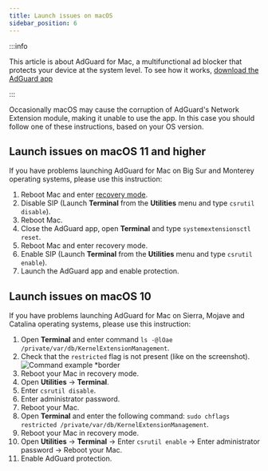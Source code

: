 ```yaml
---
title: Launch issues on macOS
sidebar_position: 6
---
```


:::info

This article is about AdGuard for Mac, a multifunctional ad blocker that protects your device at the system level. To see how it works, [download the AdGuard app](https://agrd.io/download-kb-adblock)

:::

Occasionally macOS may cause the corruption of AdGuard's Network Extension module, making it unable to use the app. In this case you should follow one of these instructions, based on your OS version.

## Launch issues on macOS 11 and higher

If you have problems launching AdGuard for Mac on Big Sur and Monterey operating systems, please use this instruction:

1. Reboot Mac and enter [recovery mode](https://support.apple.com/en-us/HT201255).
1. Disable SIP (Launch **Terminal** from the **Utilities** menu and type `csrutil disable`).
1. Reboot Mac.
1. Close the AdGuard app, open **Terminal** and type `systemextensionsctl reset`.
1. Reboot Mac and enter recovery mode.
1. Enable SIP (Launch **Terminal** from the **Utilities** menu and type `csrutil enable`).
1. Launch the AdGuard app and enable protection.

## Launch issues on macOS 10

If you have problems launching AdGuard for Mac on Sierra, Mojave and Catalina operating systems, please use this instruction:

1. Open **Terminal** and enter command `ls -@lOae /private/var/db/KernelExtensionManagement`.
1. Check that the `restricted` flag is not present (like on the screenshot).
    ![Command example *border](https://cdn.adtidy.org/content/kb/ad_blocker/mac/restricted-flag.jpg)
1. Reboot your Mac in recovery mode.
1. Open **Utilities** → **Terminal**.
1. Enter `csrutil disable`.
1. Enter administrator password.
1. Reboot your Mac.
1. Open **Terminal** and enter the following command: `sudo chflags restricted /private/var/db/KernelExtensionManagement`.
1. Reboot your Mac in recovery mode.
1. Open **Utilities** → **Terminal** → Enter `csrutil enable` → Enter administrator password → Reboot your Mac.
1. Enable AdGuard protection.
